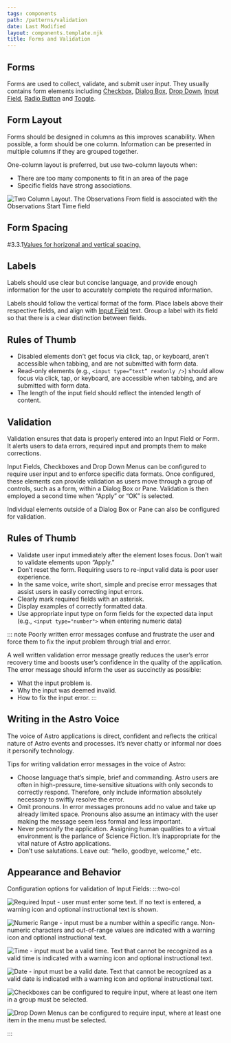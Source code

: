 ```yaml
---
tags: components
path: /patterns/validation
date: Last Modified
layout: components.template.njk
title: Forms and Validation
---
```


## Forms

Forms are used to collect, validate, and submit user input. They usually contains form elements including [Checkbox](/components/checkbox), [Dialog Box](/components/dialog-box), [Drop Down](/components/drop-down), [Input Field](/components/input-field), [Radio Button](/components/radio-button) and [Toggle](/components/toggle).

## Form Layout
Forms should be designed in columns as this improves scanability. When possible, a form should be one column. Information can be presented in multiple columns if they are grouped together.

One-column layout is preferred, but use two-column layouts when:
- There are too many components to fit in an area of the page
- Specific fields have strong associations. 

![Two Column Layout. The Observations From field is associated with the Observations Start Time field](/img/patterns/forms-layout.png)

## Form Spacing

#3.3.1[Values for horizonal and vertical spacing.](/img/patterns/forms-spacing.png)

## Labels

Labels should use clear but concise language, and provide enough information for the user to accurately complete the required information.

Labels should follow the vertical format of the form. Place labels above their respective fields, and align with [Input Field](/components/input-field) text. Group a label with its field so that there is a clear distinction between fields.


## Rules of Thumb

- Disabled elements don't get focus via click, tap, or keyboard, aren’t accessible when tabbing, and are not submitted with form data.
- Read-only elements (e.g., `<input type=“text” readonly />`) should allow focus via click, tap, or keyboard, are accessible when tabbing, and are submitted with form data.
- The length of the input field should reflect the intended length of content.

## Validation

Validation ensures that data is properly entered into an Input Field or Form. It alerts users to data errors, required input and prompts them to make corrections.

Input Fields, Checkboxes and Drop Down Menus can be configured to require user input and to enforce specific data formats. Once configured, these elements can provide validation as users move through a group of controls, such as a form, within a Dialog Box or Pane. Validation is then employed a second time when “Apply” or “OK” is selected.

Individual elements outside of a Dialog Box or Pane can also be configured for validation.

## Rules of Thumb

- Validate user input immediately after the element loses focus. Don’t wait to validate elements upon “Apply.”
- Don’t reset the form. Requiring users to re-input valid data is poor user experience.
- In the same voice, write short, simple and precise error messages that assist users in easily correcting input errors.
- Clearly mark required fields with an asterisk.
- Display examples of correctly formatted data.
- Use appropriate input type on form fields for the expected data input (e.g., `<input type="number">` when entering numeric data)

::: note Poorly written error messages confuse and frustrate the user and force them to fix the input problem through trial and error.

A well written validation error message greatly reduces the user’s error recovery time and boosts user’s confidence in the quality of the application. The error message should inform the user as succinctly as possible:

- What the input problem is.
- Why the input was deemed invalid.
- How to fix the input error.
  :::

## Writing in the Astro Voice

The voice of Astro applications is direct, confident and reflects the critical nature of Astro events and processes. It’s never chatty or informal nor does it personify technology.

Tips for writing validation error messages in the voice of Astro:

- Choose language that’s simple, brief and commanding. Astro users are often in high-pressure, time-sensitive situations with only seconds to correctly respond. Therefore, only include information absolutely necessary to swiftly resolve the error.
- Omit pronouns. In error messages pronouns add no value and take up already limited space. Pronouns also assume an intimacy with the user making the message seem less formal and less important.
- Never personify the application. Assigning human qualities to a virtual environment is the parlance of Science Fiction. It’s inappropriate for the vital nature of Astro applications.
- Don’t use salutations. Leave out: “hello, goodbye, welcome,” etc.

## Appearance and Behavior

Configuration options for validation of Input Fields:
:::two-col

![Required Input - user must enter some text. If no text is entered, a warning icon and optional instructional text is shown.](/img/patterns/val-required-input.png 'Required Input - user must enter some text. If no text is entered, a warning icon and optional instructional text is shown.')

![Numeric Range - input must be a number within a specific range. Non-numeric characters and out-of-range values are indicated with a warning icon and optional instructional text.](/img/patterns/val-numeric-range.png 'Numeric Range - input must be a number within a specific range. Non-numeric characters and out-of-range values are indicated with a warning icon and optional instructional text.')

![Time - input must be a valid time. Text that cannot be recognized as a valid time is indicated with a warning icon and optional instructional text.](/img/patterns/val-time.png 'Time - input must be a valid time. Text that cannot be recognized as a valid time is indicated with a warning icon and optional instructional text.')

![Date - input must be a valid date. Text that cannot be recognized as a valid date is indicated with a warning icon and optional instructional text.](/img/patterns/val-date.png 'Date - input must be a valid date. Text that cannot be recognized as a valid date is indicated with a warning icon and optional instructional text.')

![Checkboxes can be configured to require input, where at least one item in a group must be selected.](/img/patterns/val-group-checkbox.png 'Checkboxes can be configured to require input, where at least one item in a group must be selected.')

![Drop Down Menus can be configured to require input, where at least one item in the menu must be selected.](/img/patterns/val-dropdown-input.png 'Drop Down Menus can be configured to require input, where at least one item in the menu must be selected.')

:::
